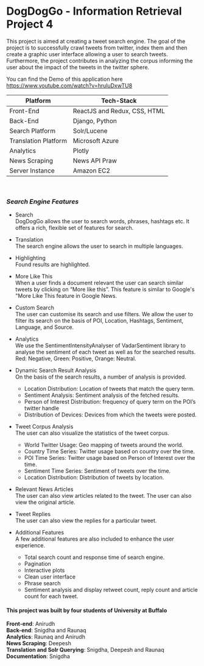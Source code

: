 # DogDogGo - Information Retrieval Project 4
This project is aimed at creating a tweet search engine. The goal of the project is to successfully crawl tweets from twitter, index them and then create a graphic user interface allowing a user to search tweets. Furthermore, the project contributes in analyzing the corpus informing the user about the impact of the tweets in the twitter sphere.</br>

You can find the Demo of this application here https://www.youtube.com/watch?v=hruluDxwTU8

  Platform            | Tech-Stack
-------------         | -------------
Front-End             | ReactJS and Redux, CSS, HTML
Back-End              | Django, Python
Search Platform       | Solr/Lucene
Translation Platform  | Microsoft Azure
Analytics             | Plotly
News Scraping         | News API Praw
Server Instance       | Amazon EC2

</br>

### _Search Engine Features_ ###
* Search </br>
DogDogGo allows the user to search words, phrases, hashtags etc. It offers a rich, flexible set of features for search.</b4>

* Translation </br>
The search engine allows the user to search in multiple languages. </br>

* Highlighting </br>
Found results are highlighted. </br>

* More Like This </br>
When a user finds a document relevant the user can search similar tweets by clicking on “More like this”. This feature is similar to Google's "More Like This feature in Google News. </br>

* Custom Search </br>
The user can customise its search and use filters. We allow the user to filter its search on the basis of POI, Location, Hashtags, Sentiment, Language, and Source. </br>

* Analytics </br>
We use the SentimentIntensityAnalyser of VadarSentiment library to analyse the sentiment of each tweet as well as for the searched results. Red: Negative, Green: Positive, Orange: Neutral. </br>

* Dynamic Search Result Analysis </br>
On the basis of the search results, a number of analysis is provided.
  * Location Distribution: Location of tweets that match the query term.
  * Sentiment Analysis: Sentiment analysis of the fetched results.
  * Person of Interest Distribution: frequency of query term on the POI’s twitter handle
  * Distribution of Devices: Devices from which the tweets were posted.</br>

* Tweet Corpus Analysis </br>
The user can also visualize the statistics of the tweet corpus.
  * World Twitter Usage: Geo mapping of tweets around the world.
  * Country Time Series: Twitter usage based on country over the time.
  * POI Time Series: Twitter usage based on Person of Interest over the time.
  * Sentiment Time Series: Sentiment of tweets over the time.
  * Location Distribution: Distribution of tweets by location. </br>

* Relevant News Articles </br>
The user can also view articles related to the tweet. The user can also view the original article.</br>

* Tweet Replies </br>
The user can also view the replies for a particular tweet.

* Additional Features </br>
A few additional features are also included to enhance the user experience.
  * Total search count and response time of search engine.
  * Pagination
  * Interactive plots
  * Clean user interface
  * Phrase search
  * Sentiment analysis and display retweet count, reply count and article count for each tweet. </br>
  
  
#### This project was built by four students of University at Buffalo ####
**Front-end**: Anirudh </br>
**Back-end**: Snigdha and Raunaq </br>
**Analytics**: Raunaq and Anirudh </br>
**News Scraping**: Deepesh </br>
**Translation and Solr Querying**: Snigdha, Deepesh and Raunaq </br>
**Documentation**: Snigdha</br>
